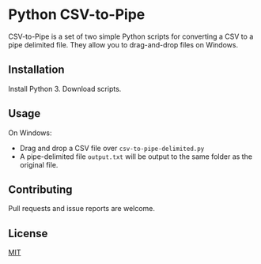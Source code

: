 # Python CSV-to-Pipe

CSV-to-Pipe is a set of two simple Python scripts for converting a CSV to a pipe delimited file. They allow you to drag-and-drop files on Windows.

## Installation

Install Python 3. Download scripts.

## Usage

On Windows:

- Drag and drop a CSV file over `csv-to-pipe-delimited.py`
- A pipe-delimited file `output.txt` will be output to the same folder as the original file.

## Contributing
Pull requests and issue reports are welcome.

## License
[MIT](https://choosealicense.com/licenses/mit/)
